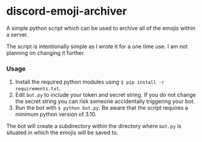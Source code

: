 # discord-emoji-archiver
A simple python script which can be used to archive all of the emojis within a server. 

The script is intentionally simple as I wrote it for a one time use. I am not planning on changing it further. 


### Usage

1. Install the required python modules using `$ pip install -r requirements.txt`.
2. Edit `bot.py` to include your token and secret string. If you do not change the secret string you can risk someone accidentally triggering your bot.
3. Run the bot with `$ python bot.py`. Be aware that the script requires a minimum python version of 3.10.

The bot will create a subdirectory within the directory where `bot.py` is situated in which the emojis will be saved to. 

